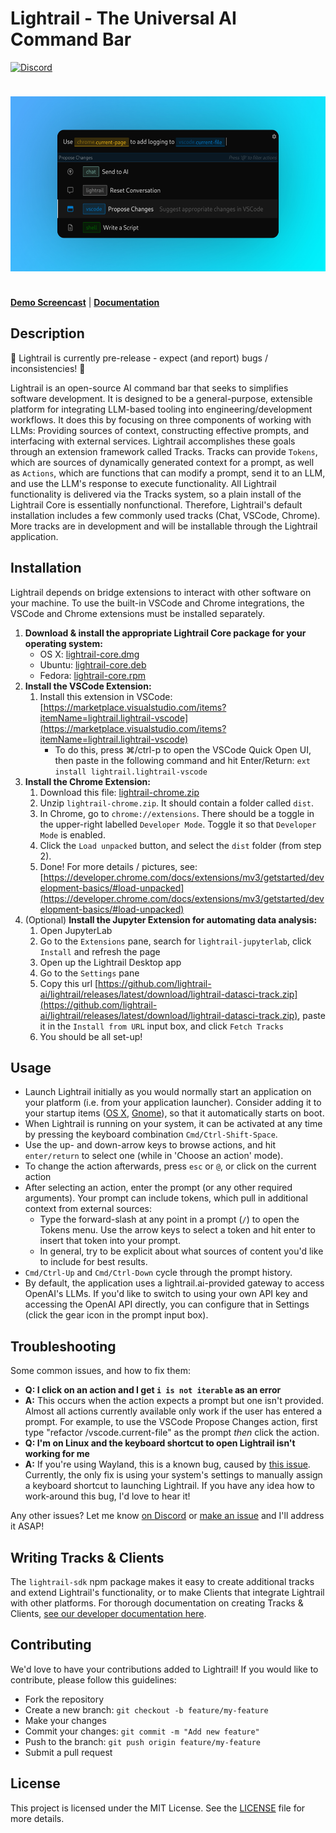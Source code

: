 # Lightrail - The Universal AI Command Bar

[![Discord](https://img.shields.io/discord/1126247706789167264?label=&logo=discord&logoColor=ffffff&color=7389D8&labelColor=6A7EC2)](https://discord.gg/57bNyxgb7g)

<div style="text-align: center; padding: 24px 0">
    <img src="./assets/screenshot5-with-bg.jpeg" height="280" />
</div>

[**Demo Screencast**](https://vimeo.com/861792302?share=copy) | [**Documentation**](https://docs.lightrail.ai)

## Description

🚧 Lightrail is currently pre-release - expect (and report) bugs / inconsistencies! 🚧

Lightrail is an open-source AI command bar that seeks to simplifies software development. It is designed to be a general-purpose, extensible platform for integrating LLM-based tooling into engineering/development workflows. It does this by focusing on three components of working with LLMs: Providing sources of context, constructing effective prompts, and interfacing with external services. Lightrail accomplishes these goals through an extension framework called Tracks. Tracks can provide `Tokens`, which are sources of dynamically generated context for a prompt, as well as `Actions`, which are functions that can modify a prompt, send it to an LLM, and use the LLM's response to execute functionality. All Lightrail functionality is delivered via the Tracks system, so a plain install of the Lightrail Core is essentially nonfunctional. Therefore, Lightrail's default installation includes a few commonly used tracks (Chat, VSCode, Chrome). More tracks are in development and will be installable through the Lightrail application.

## Installation

Lightrail depends on bridge extensions to interact with other software on your machine. To use the built-in VSCode and Chrome integrations, the VSCode and Chrome extensions must be installed separately.

1. **Download & install the appropriate Lightrail Core package for your operating system:**
   - OS X: [lightrail-core.dmg](https://github.com/lightrail-ai/lightrail/releases/latest/download/lightrail-core.dmg)
   - Ubuntu: [lightrail-core.deb](https://github.com/lightrail-ai/lightrail/releases/latest/download/lightrail-core.deb)
   - Fedora: [lightrail-core.rpm](https://github.com/lightrail-ai/lightrail/releases/latest/download/lightrail-core.rpm)
2. **Install the VSCode Extension:**
   1. Install this extension in VSCode: [https://marketplace.visualstudio.com/items?itemName=lightrail.lightrail-vscode](https://marketplace.visualstudio.com/items?itemName=lightrail.lightrail-vscode)
      - To do this, press ⌘/ctrl-p to open the VSCode Quick Open UI, then paste in the following command and hit Enter/Return: `ext install lightrail.lightrail-vscode`
3. **Install the Chrome Extension:**
   1. Download this file: [lightrail-chrome.zip](https://github.com/lightrail-ai/lightrail/releases/latest/download/lightrail-chrome.zip)
   2. Unzip `lightrail-chrome.zip`. It should contain a folder called `dist`.
   3. In Chrome, go to `chrome://extensions`. There should be a toggle in the upper-right labelled `Developer Mode`. Toggle it so that `Developer Mode` is enabled.
   4. Click the `Load unpacked` button, and select the `dist` folder (from step 2).
   5. Done! For more details / pictures, see: [https://developer.chrome.com/docs/extensions/mv3/getstarted/development-basics/#load-unpacked](https://developer.chrome.com/docs/extensions/mv3/getstarted/development-basics/#load-unpacked)
4. (Optional) **Install the Jupyter Extension for automating data analysis:**
    1. Open JupyterLab
    2. Go to the `Extensions` pane, search for `lightrail-jupyterlab`, click `Install` and refresh the page
    3. Open up the Lightrail Desktop app
    4. Go to the `Settings` pane
    5. Copy this url [https://github.com/lightrail-ai/lightrail/releases/latest/download/lightrail-datasci-track.zip](https://github.com/lightrail-ai/lightrail/releases/latest/download/lightrail-datasci-track.zip), paste it in the `Install from URL` input box, and click `Fetch Tracks`
    6. You should be all set-up!    


## Usage

- Launch Lightrail initially as you would normally start an application on your platform (i.e. from your application launcher). Consider adding it to your startup items ([OS X](https://support.apple.com/guide/mac-help/open-items-automatically-when-you-log-in-mh15189/mac), [Gnome](https://help.gnome.org/users/gnome-help/stable/shell-apps-auto-start.html.en)), so that it automatically starts on boot.
- When Lightrail is running on your system, it can be activated at any time by pressing the keyboard combination `Cmd/Ctrl-Shift-Space`.
- Use the up- and down-arrow keys to browse actions, and hit `enter/return` to select one (while in 'Choose an action' mode).
- To change the action afterwards, press `esc` or `@`, or click on the current action
- After selecting an action, enter the prompt (or any other required arguments). Your prompt can include tokens, which pull in additional context from external sources:
  - Type the forward-slash at any point in a prompt (`/`) to open the Tokens menu. Use the arrow keys to select a token and hit enter to insert that token into your prompt.
  - In general, try to be explicit about what sources of content you'd like to include for best results.
- `Cmd/Ctrl-Up` and `Cmd/Ctrl-Down` cycle through the prompt history.
- By default, the application uses a lightrail.ai-provided gateway to access OpenAI's LLMs. If you'd like to switch to using your own API key and accessing the OpenAI API directly, you can configure that in Settings (click the gear icon in the prompt input box).

## Troubleshooting

Some common issues, and how to fix them:

- **Q: I click on an action and I get `i is not iterable` as an error**
- **A:** This occurs when the action expects a prompt but one isn't provided. Almost all actions currently available only work if the user has entered a prompt. For example, to use the VSCode Propose Changes action, first type "refactor /vscode.current-file" as the prompt _then_ click the action.
- **Q: I'm on Linux and the keyboard shortcut to open Lightrail isn't working for me**
- **A:** If you're using Wayland, this is a known bug, caused by [this issue](https://github.com/electron/electron/issues/15863). Currently, the only fix is using your system's settings to manually assign a keyboard shortcut to launching Lightrail. If you have any idea how to work-around this bug, I'd love to hear it!

Any other issues? Let me know [on Discord](https://discord.gg/57bNyxgb7g) or [make an issue](https://github.com/lightrail-ai/lightrail/issues) and I'll address it ASAP!

## Writing Tracks & Clients

The `lightrail-sdk` npm package makes it easy to create additional tracks and extend Lightrail's functionality, or to make Clients that integrate Lightrail with other platforms.
For thorough documentation on creating Tracks & Clients, [see our developer documentation here](https://docs.lightrail.ai/sdk/intro).

## Contributing

We'd love to have your contributions added to Lightrail! If you would like to contribute, please follow this guidelines:

- Fork the repository
- Create a new branch: `git checkout -b feature/my-feature`
- Make your changes
- Commit your changes: `git commit -m "Add new feature"`
- Push to the branch: `git push origin feature/my-feature`
- Submit a pull request

## License

This project is licensed under the MIT License. See the [LICENSE](./LICENSE) file for more details.
